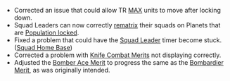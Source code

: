 - Corrected an issue that could allow TR
  [MAX](../armor/Mechanized_Assault_Exo-Suit.md) units to move after locking
  down.
- Squad Leaders can now correctly [rematrix](../terminology/Matrix.md) their
  squads on Planets that are
  [Population locked](../terminology/Population_Lock.md).
- Fixed a problem that could have the
  [Squad Leader](../terminology/Squad_Leader.md) timer become stuck.
  ([Squad Home Base](../terminology/Squad_Home_Base.md))
- Corrected a problem with [Knife Combat Merits](../merits/Hand_to_Hand.md) not
  displaying correctly.
- Adjusted the [Bomber Ace Merit](../merits/Bomber_Ace.md) to progress the same
  as the [Bombardier Merit](../merits/Bombardier_(Merit).md), as was
  originally intended.


